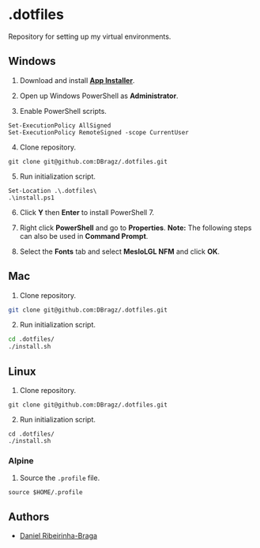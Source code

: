 # .dotfiles

Repository for setting up my virtual environments.

## Windows

1. Download and install [**App Installer**](https://apps.microsoft.com/store/detail/app-installer/9NBLGGH4NNS1?hl=en-us&gl=us).

2. Open up Windows PowerShell as **Administrator**.

3. Enable PowerShell scripts.

```pwsh
Set-ExecutionPolicy AllSigned
Set-ExecutionPolicy RemoteSigned -scope CurrentUser
```

4. Clone repository.

```pwsh
git clone git@github.com:DBragz/.dotfiles.git
```

5. Run initialization script.

```pwsh
Set-Location .\.dotfiles\
.\install.ps1
```

6. Click **Y** then **Enter** to install PowerShell 7.

7. Right click **PowerShell** and go to **Properties**. **Note:** The following steps can also be used in **Command Prompt**.

8. Select the **Fonts** tab and select **MesloLGL NFM** and click **OK**.

## Mac

1. Clone repository.

```zsh
git clone git@github.com:DBragz/.dotfiles.git
```

2. Run initialization script.

```zsh
cd .dotfiles/
./install.sh
```

## Linux

1. Clone repository.

```ash
git clone git@github.com:DBragz/.dotfiles.git
```

2. Run initialization script.

```ash
cd .dotfiles/
./install.sh
```

### Alpine

1. Source the `.profile` file.  

```ash
source $HOME/.profile
```

## Authors

- [Daniel Ribeirinha-Braga](https://github.com/DBragz)

